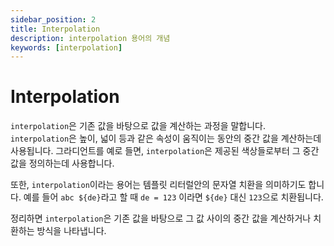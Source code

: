 ```yaml
---
sidebar_position: 2
title: Interpolation
description: interpolation 용어의 개념
keywords: [interpolation]
---
```


# Interpolation
`interpolation`은 기존 값을 바탕으로 값을 계산하는 과정을 말합니다. `interpolation`은 높이, 넓이 등과 같은 속성이 움직이는 동안의 중간 값을 계산하는데 사용됩니다. 그라디언트를 예로 들면, `interpolation`은 제공된 색상들로부터 그 중간 값을 정의하는데 사용합니다.

또한, `interpolation`이라는 용어는 템플릿 리터럴안의 문자열 치환을 의미하기도 합니다. 예를 들어 `abc ${de}`라고 할 때 `de = 123` 이라면 `${de}` 대신 `123`으로 치환됩니다.

정리하면 `interpolation`은 기존 값을 바탕으로 그 값 사이의 중간 값을 계산하거나 치환하는 방식을 나타냅니다.